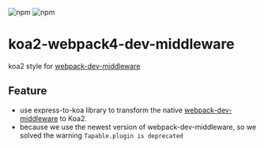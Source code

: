 ![npm](https://img.shields.io/npm/v/koa2-webpack4-dev-middleware.svg) ![npm](https://img.shields.io/npm/dt/koa2-webpack4-dev-middleware.svg)

# koa2-webpack4-dev-middleware

koa2 style for [webpack-dev-middleware](https://github.com/webpack/webpack-dev-middleware)

## Feature

* use express-to-koa library to transform the native [webpack-dev-middleware](https://github.com/webpack/webpack-dev-middleware) to Koa2.
* because we use the newest version of webpack-dev-middleware, so we solved the warning `Tapable.plugin is deprecated`
